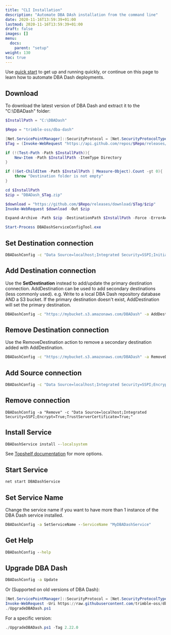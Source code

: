 ```yaml
---
title: "CLI Installation"
description: "Automate DBA DAsh installation from the command line"
date: 2020-11-16T13:59:39+01:00
lastmod: 2020-11-16T13:59:39+01:00
draft: false
images: []
menu:
  docs:
    parent: "setup"
weight: 130
toc: true
---
```

Use [quick start](../quick-start) to get up and running quickly, or continue on this page to learn how to automate DBA Dash deployments.

## Download

To download the latest version of DBA Dash and extract it to the "C:\DBADash" folder:

```powershell
$InstallPath = "C:\DBADash"

$Repo = "trimble-oss/dba-dash"

[Net.ServicePointManager]::SecurityProtocol = [Net.SecurityProtocolType]::Tls12
$Tag = (Invoke-WebRequest "https://api.github.com/repos/$Repo/releases/latest" | ConvertFrom-Json).tag_name

if (!(Test-Path -Path $InstallPath)){
    New-Item -Path $InstallPath -ItemType Directory
}

if ((Get-ChildItem -Path $InstallPath | Measure-Object).Count -gt 0){
    throw "Destination folder is not empty" 
}

cd $InstallPath
$zip = "DBADash_$Tag.zip"

$download = "https://github.com/$Repo/releases/download/$Tag/$zip"
Invoke-WebRequest $download -Out $zip

Expand-Archive -Path $zip -DestinationPath $InstallPath -Force -ErrorAction Stop

Start-Process DBADashServiceConfigTool.exe
```

## Set Destination connection

```cmd
DBADashConfig -c "Data Source=localhost;Integrated Security=SSPI;Initial Catalog=DBADashDB;Encrypt=True;TrustServerCertificate=True;" -a SetDestination
```

## Add Destination connection

Use the **SetDestination** instead to add/update the primary destination connection.  AddDestination can be used to add secondary destinations (less commonly used).  e.g. Write to a local DBA Dash repository database AND a S3 bucket.  If the primary destination doesn't exist, AddDestination will set the primary destination.  

```cmd
DBADashConfig -c "https://mybucket.s3.amazonaws.com/DBADash" -a AddDestination
```

## Remove Destination connection

Use the RemoveDestination action to remove a secondary destination added with AddDestination.

```cmd
DBADashConfig -c "https://mybucket.s3.amazonaws.com/DBADash" -a RemoveDestination
```

## Add Source connection

```cmd
DBADashConfig -c "Data Source=localhost;Integrated Security=SSPI;Encrypt=True;TrustServerCertificate=True;" -a Add --PlanCollectionEnabled --SlowQueryThresholdMs 1000 --SchemaSnapshotDBs "*"
```

## Remove connection

```
DBADashConfig -a "Remove" -c "Data Source=localhost;Integrated Security=SSPI;Encrypt=True;TrustServerCertificate=True;"
```

## Install Service

```cmd
DBADashService install --localsystem
```

See [Topshelf documentation](http://docs.topshelf-project.com/en/latest/overview/commandline.html) for more options.

## Start Service

```cmd
net start DBADashService
```

## Set Service Name

Change the service name if you want to have more than 1 instance of the DBA Dash service installed.

```cmd
DBADashConfig -a SetServiceName --ServiceName "MyDBADashService"
```

## Get Help

```cmd
DBADashConfig --help
```

## Upgrade DBA Dash

```cmd
DBADashConfig -a Update
```

Or (Supported on old versions of DBA Dash):

```powershell
[Net.ServicePointManager]::SecurityProtocol = [Net.SecurityProtocolType]::Tls12
Invoke-WebRequest -Uri https://raw.githubusercontent.com/trimble-oss/dba-dash/main/Scripts/UpgradeDBADash.ps1 -OutFile UpgradeDBADash.ps1
./UpgradeDBADash.ps1
```

For a specific version:
```powershell
./UpgradeDBADash.ps1 -Tag 2.22.0
```